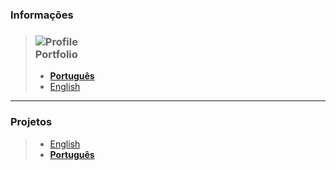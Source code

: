
### Informações 

> ### ![Profile](https://fcasfs-of.cloud-fs.net/Icon/info.png) <br/> **Portfolio**
> - [**Português**](https://fcasfs-of.cloud-fs.net/info-profile/)
> - [English](https://fcasfs-of.cloud-fs.net/info-profile-en/)


<hr/>

### **Projetos**

> -  [English](https://fcasfs-of.cloud-fs.net/projects)
> -  [**Português**](https://fcasfs-of.cloud-fs.net/projects-pt)


<br/><br/>
